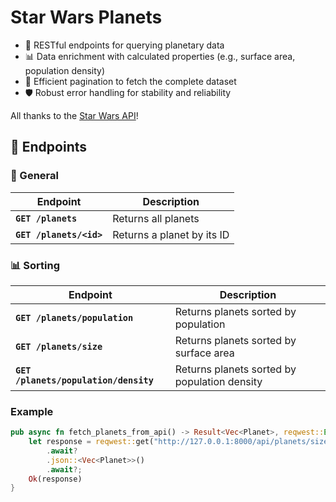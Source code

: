 # Star Wars Planets

- 🚀 RESTful endpoints for querying planetary data
- 📊 Data enrichment with calculated properties (e.g., surface area, population density)
- 🔄 Efficient pagination to fetch the complete dataset
- 🛡️ Robust error handling for stability and reliability

All thanks to the [Star Wars API](https://swapi.dev/)!

<!-- Here are the available endpoints:

| Endpoint | Description |
| -------- | -------------------- |
| GET /planets | Returns planets |
| GET /planets<id> | Returns a planets at <id> |
| GET /planets/population | Returns planets sorted by population |
| GET /planets/size | Returns planets sorted by size |
| GET /planets/population/density | Returns planets sorted by population density | -->

## 🚀 Endpoints

### 🌌 General

| Endpoint                | Description                |
| ----------------------- | -------------------------- |
| **`GET /planets`**      | Returns all planets        |
| **`GET /planets/<id>`** | Returns a planet by its ID |

### 📊 Sorting

| Endpoint                              | Description                                  |
| ------------------------------------- | -------------------------------------------- |
| **`GET /planets/population`**         | Returns planets sorted by population         |
| **`GET /planets/size`**               | Returns planets sorted by surface area       |
| **`GET /planets/population/density`** | Returns planets sorted by population density |

### Example

```rust
pub async fn fetch_planets_from_api() -> Result<Vec<Planet>, reqwest::Error> {
    let response = reqwest::get("http://127.0.0.1:8000/api/planets/size")
        .await?
        .json::<Vec<Planet>>()
        .await?;
    Ok(response)
}
```

